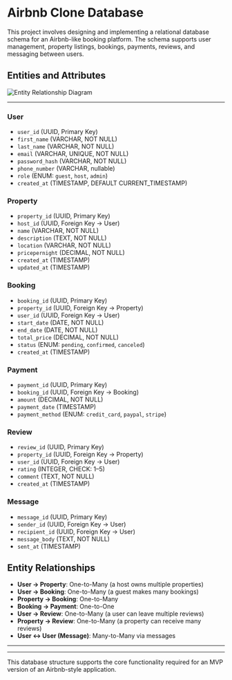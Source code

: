 # Airbnb Clone Database

This project involves designing and implementing a relational database schema for an Airbnb-like booking platform. The schema supports user management, property listings, bookings, payments, reviews, and messaging between users.

## Entities and Attributes

![Entity Relationship Diagram]('./Entity_Relationship_Diagram.png')

---

### User

- `user_id` (UUID, Primary Key)
- `first_name` (VARCHAR, NOT NULL)
- `last_name` (VARCHAR, NOT NULL)
- `email` (VARCHAR, UNIQUE, NOT NULL)
- `password_hash` (VARCHAR, NOT NULL)
- `phone_number` (VARCHAR, nullable)
- `role` (ENUM: `guest`, `host`, `admin`)
- `created_at` (TIMESTAMP, DEFAULT CURRENT_TIMESTAMP)

### Property

- `property_id` (UUID, Primary Key)
- `host_id` (UUID, Foreign Key → User)
- `name` (VARCHAR, NOT NULL)
- `description` (TEXT, NOT NULL)
- `location` (VARCHAR, NOT NULL)
- `pricepernight` (DECIMAL, NOT NULL)
- `created_at` (TIMESTAMP)
- `updated_at` (TIMESTAMP)

### Booking

- `booking_id` (UUID, Primary Key)
- `property_id` (UUID, Foreign Key → Property)
- `user_id` (UUID, Foreign Key → User)
- `start_date` (DATE, NOT NULL)
- `end_date` (DATE, NOT NULL)
- `total_price` (DECIMAL, NOT NULL)
- `status` (ENUM: `pending`, `confirmed`, `canceled`)
- `created_at` (TIMESTAMP)

### Payment

- `payment_id` (UUID, Primary Key)
- `booking_id` (UUID, Foreign Key → Booking)
- `amount` (DECIMAL, NOT NULL)
- `payment_date` (TIMESTAMP)
- `payment_method` (ENUM: `credit_card`, `paypal`, `stripe`)

### Review

- `review_id` (UUID, Primary Key)
- `property_id` (UUID, Foreign Key → Property)
- `user_id` (UUID, Foreign Key → User)
- `rating` (INTEGER, CHECK: 1–5)
- `comment` (TEXT, NOT NULL)
- `created_at` (TIMESTAMP)

### Message

- `message_id` (UUID, Primary Key)
- `sender_id` (UUID, Foreign Key → User)
- `recipient_id` (UUID, Foreign Key → User)
- `message_body` (TEXT, NOT NULL)
- `sent_at` (TIMESTAMP)

## Entity Relationships

- **User → Property**: One-to-Many (a host owns multiple properties)
- **User → Booking**: One-to-Many (a guest makes many bookings)
- **Property → Booking**: One-to-Many
- **Booking → Payment**: One-to-One
- **User → Review**: One-to-Many (a user can leave multiple reviews)
- **Property → Review**: One-to-Many (a property can receive many reviews)
- **User ↔ User (Message)**: Many-to-Many via messages

---

---

This database structure supports the core functionality required for an MVP version of an Airbnb-style application.
